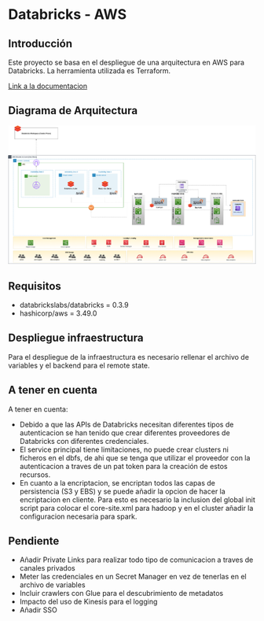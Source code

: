 # Databricks - AWS


## Introducción

Este proyecto se basa en el despliegue de una arquitectura en AWS para Databricks. La herramienta utilizada es Terraform.

[Link a la documentacion](https://docs.google.com/document/d/1ZaPrrdw3MCwOaSPQldkr9Z0C2WaQjK2Q1mHfA5BX6iY/edit#heading=h.juzm8wf61oip)

## Diagrama de Arquitectura

![Alt text](images/arquitectura_simple.png?raw=true "Title")

## Requisitos

- databrickslabs/databricks = 0.3.9
- hashicorp/aws = 3.49.0

## Despliegue infraestructura

Para el despliegue de la infraestructura es necesario rellenar el archivo de variables y el backend para el remote state.

## A tener en cuenta

A tener en cuenta:

- Debido a que las APIs de Databricks necesitan diferentes tipos de autenticacion se han tenido que crear diferentes proveedores de Databricks con diferentes  credenciales. 
- El service principal tiene limitaciones, no puede crear clusters ni ficheros en el dbfs, de ahi que se tenga que utilizar el proveedor con la autenticacion a traves de un pat token para la creación de estos recursos.
- En cuanto a la encriptacion, se encriptan todos las capas de persistencia (S3 y EBS) y se puede añadir la opcion de hacer la encriptacion en cliente. Para esto es necesario la inclusion del global init script para colocar el core-site.xml para hadoop y en el cluster añadir la configuracion necesaria para spark.

## Pendiente

- Añadir Private Links para realizar todo tipo de comunicacion a traves de canales privados
- Meter las credenciales en un Secret Manager en vez de tenerlas en el archivo de variables
- Incluir crawlers con Glue para el descubrimiento de metadatos
- Impacto del uso de Kinesis para el logging
- Añadir SSO